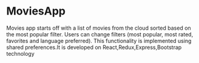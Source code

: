 # MoviesApp
Movies app starts off with a list of movies from the cloud sorted based on the most popular filter. Users can change filters (most popular, most rated, favorites and language preferred). This functionality is implemented using shared preferences.It is developed on React,Redux,Express,Bootstrap technology 
